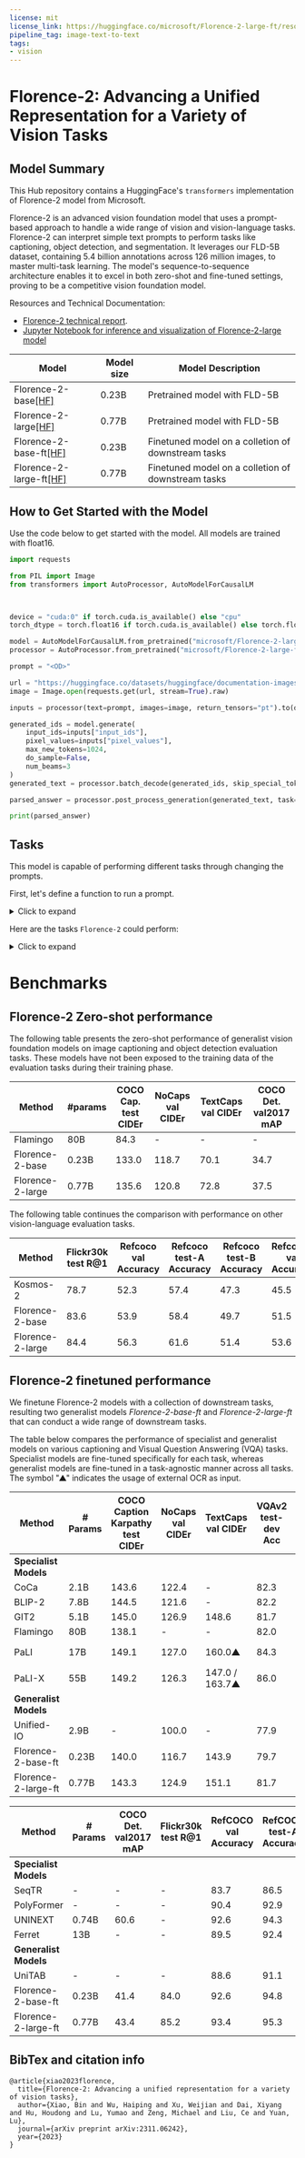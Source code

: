 ```yaml
---
license: mit
license_link: https://huggingface.co/microsoft/Florence-2-large-ft/resolve/main/LICENSE
pipeline_tag: image-text-to-text
tags:
- vision
---
```


# Florence-2: Advancing a Unified Representation for a Variety of Vision Tasks

## Model Summary

This Hub repository contains a HuggingFace's `transformers` implementation of Florence-2 model from Microsoft.

Florence-2 is an advanced vision foundation model that uses a prompt-based approach to handle a wide range of vision and vision-language tasks.  Florence-2 can interpret simple text prompts to perform tasks like captioning, object detection, and segmentation. It leverages our FLD-5B dataset, containing 5.4 billion annotations across 126 million images, to master multi-task learning. The model's sequence-to-sequence architecture enables it to excel in both zero-shot and fine-tuned settings, proving to be a competitive vision foundation model. 

Resources and Technical Documentation:
+ [Florence-2 technical report](https://arxiv.org/abs/2311.06242). 
+ [Jupyter Notebook for inference and visualization of Florence-2-large model](https://huggingface.co/microsoft/Florence-2-large/blob/main/sample_inference.ipynb)

| Model   | Model size | Model Description | 
| ------- | ------------- |   ------------- |  
| Florence-2-base[[HF]](https://huggingface.co/microsoft/Florence-2-base) | 0.23B  | Pretrained model with FLD-5B  
| Florence-2-large[[HF]](https://huggingface.co/microsoft/Florence-2-large) | 0.77B  | Pretrained model with FLD-5B  
| Florence-2-base-ft[[HF]](https://huggingface.co/microsoft/Florence-2-base-ft) | 0.23B  | Finetuned model on a colletion of downstream tasks
| Florence-2-large-ft[[HF]](https://huggingface.co/microsoft/Florence-2-large-ft) | 0.77B  | Finetuned model on a colletion of downstream tasks
 
## How to Get Started with the Model

Use the code below to get started with the model. All models are trained with float16. 

```python
import requests

from PIL import Image
from transformers import AutoProcessor, AutoModelForCausalLM 



device = "cuda:0" if torch.cuda.is_available() else "cpu"
torch_dtype = torch.float16 if torch.cuda.is_available() else torch.float32

model = AutoModelForCausalLM.from_pretrained("microsoft/Florence-2-large-ft", torch_dtype=torch_dtype, trust_remote_code=True).to(device)
processor = AutoProcessor.from_pretrained("microsoft/Florence-2-large-ft", trust_remote_code=True)

prompt = "<OD>"

url = "https://huggingface.co/datasets/huggingface/documentation-images/resolve/main/transformers/tasks/car.jpg?download=true"
image = Image.open(requests.get(url, stream=True).raw)

inputs = processor(text=prompt, images=image, return_tensors="pt").to(device, torch_dtype)

generated_ids = model.generate(
    input_ids=inputs["input_ids"],
    pixel_values=inputs["pixel_values"],
    max_new_tokens=1024,
    do_sample=False,
    num_beams=3
)
generated_text = processor.batch_decode(generated_ids, skip_special_tokens=False)[0]

parsed_answer = processor.post_process_generation(generated_text, task="<OD>", image_size=(image.width, image.height))

print(parsed_answer)

```


## Tasks

This model is capable of performing different tasks through changing the prompts.

First, let's define a function to run a prompt.

<details>
<summary> Click to expand </summary>

```python
import requests

from PIL import Image
from transformers import AutoProcessor, AutoModelForCausalLM 


device = "cuda:0" if torch.cuda.is_available() else "cpu"
torch_dtype = torch.float16 if torch.cuda.is_available() else torch.float32

model = AutoModelForCausalLM.from_pretrained("microsoft/Florence-2-large-ft", torch_dtype=torch_dtype, trust_remote_code=True).to(device)
processor = AutoProcessor.from_pretrained("microsoft/Florence-2-large-ft", trust_remote_code=True)

url = "https://huggingface.co/datasets/huggingface/documentation-images/resolve/main/transformers/tasks/car.jpg?download=true"
image = Image.open(requests.get(url, stream=True).raw)

def run_example(task_prompt, text_input=None):
    if text_input is None:
        prompt = task_prompt
    else:
        prompt = task_prompt + text_input
    inputs = processor(text=prompt, images=image, return_tensors="pt").to(device, torch_dtype)
    generated_ids = model.generate(
      input_ids=inputs["input_ids"],
      pixel_values=inputs["pixel_values"],
      max_new_tokens=1024,
      num_beams=3
    )
    generated_text = processor.batch_decode(generated_ids, skip_special_tokens=False)[0]

    parsed_answer = processor.post_process_generation(generated_text, task=task_prompt, image_size=(image.width, image.height))

    print(parsed_answer)
```
</details>

Here are the tasks `Florence-2` could perform:

<details>
<summary> Click to expand </summary>



### Caption
```python
prompt = "<CAPTION>"
run_example(prompt)
```

### Detailed Caption
```python
prompt = "<DETAILED_CAPTION>"
run_example(prompt)
```

### More Detailed Caption
```python
prompt = "<MORE_DETAILED_CAPTION>"
run_example(prompt)
```

### Caption to Phrase Grounding 
caption to phrase grounding task requires additional text input, i.e. caption. 

Caption to phrase grounding results format: 
{'\<CAPTION_TO_PHRASE_GROUNDING>': {'bboxes': [[x1, y1, x2, y2], ...], 'labels': ['', '', ...]}}
```python
task_prompt = "<CAPTION_TO_PHRASE_GROUNDING>"
results = run_example(task_prompt, text_input="A green car parked in front of a yellow building.")
```

### Object Detection

OD results format: 
{'\<OD>': {'bboxes': [[x1, y1, x2, y2], ...], 
'labels': ['label1', 'label2', ...]} }

```python
prompt = "<OD>"
run_example(prompt)
```

### Dense Region Caption
Dense region caption results format: 
{'\<DENSE_REGION_CAPTION>' : {'bboxes': [[x1, y1, x2, y2], ...], 
'labels': ['label1', 'label2', ...]} }
```python
prompt = "<DENSE_REGION_CAPTION>"
run_example(prompt)
```

### Region proposal
Dense region caption results format: 
{'\<REGION_PROPOSAL>': {'bboxes': [[x1, y1, x2, y2], ...], 
'labels': ['', '', ...]}}
```python
prompt = "<REGION_PROPOSAL>"
run_example(prompt)
```


### OCR 

```python
prompt = "<OCR>"
run_example(prompt)
```

### OCR with Region
OCR with region output format:
{'\<OCR_WITH_REGION>': {'quad_boxes': [[x1, y1, x2, y2, x3, y3, x4, y4], ...], 'labels': ['text1', ...]}}
```python
prompt = "<OCR_WITH_REGION>"
run_example(prompt)
```

for More detailed examples, please refer to [notebook](https://huggingface.co/microsoft/Florence-2-large/blob/main/sample_inference.ipynb)
</details>

# Benchmarks

## Florence-2 Zero-shot performance
  
The following table presents the zero-shot performance of generalist vision foundation models on image captioning and object detection evaluation tasks. These models have not been exposed to the training data of the evaluation tasks during their training phase.  
  
| Method | #params | COCO Cap. test CIDEr | NoCaps val CIDEr | TextCaps val CIDEr | COCO Det. val2017 mAP |  
|--------|---------|----------------------|------------------|--------------------|-----------------------|
| Flamingo | 80B | 84.3 | - | - | - | 
| Florence-2-base| 0.23B | 133.0 | 118.7 | 70.1 | 34.7 | 
| Florence-2-large| 0.77B | 135.6 | 120.8 | 72.8 | 37.5 |

  
The following table continues the comparison with performance on other vision-language evaluation tasks.  
  
| Method | Flickr30k test R@1 | Refcoco val Accuracy | Refcoco test-A Accuracy | Refcoco test-B Accuracy | Refcoco+ val Accuracy | Refcoco+ test-A Accuracy | Refcoco+ test-B Accuracy | Refcocog val Accuracy | Refcocog test Accuracy | Refcoco RES val mIoU |  
|--------|----------------------|----------------------|-------------------------|-------------------------|-----------------------|--------------------------|--------------------------|-----------------------|------------------------|----------------------|  
| Kosmos-2 | 78.7 | 52.3 | 57.4 | 47.3 | 45.5 | 50.7 | 42.2 | 60.6 | 61.7 | - |  
| Florence-2-base | 83.6 | 53.9 | 58.4 | 49.7 | 51.5 | 56.4 | 47.9 | 66.3 | 65.1 | 34.6 |  
| Florence-2-large | 84.4 | 56.3 | 61.6 | 51.4 | 53.6 | 57.9 | 49.9 | 68.0 | 67.0 | 35.8 |  



## Florence-2 finetuned performance 

We finetune Florence-2 models with a collection of downstream tasks, resulting two generalist models *Florence-2-base-ft* and *Florence-2-large-ft* that can conduct a wide range of downstream tasks. 
  
The table below compares the performance of specialist and generalist models on various captioning and Visual Question Answering (VQA) tasks. Specialist models are fine-tuned specifically for each task, whereas generalist models are fine-tuned in a task-agnostic manner across all tasks. The symbol "▲" indicates the usage of external OCR as input.  
  
| Method         | # Params | COCO Caption Karpathy test CIDEr | NoCaps val CIDEr | TextCaps val CIDEr | VQAv2 test-dev Acc | TextVQA test-dev Acc | VizWiz VQA test-dev Acc |  
|----------------|----------|-----------------------------------|------------------|--------------------|--------------------|----------------------|-------------------------|  
| **Specialist Models**   |          |                                   |                  |                    |                    |                      |                         |  
| CoCa           | 2.1B     | 143.6                              | 122.4            | -                  | 82.3               | -                    | -                       |  
| BLIP-2         | 7.8B     | 144.5                              | 121.6            | -                  | 82.2               | -                    | -                       |  
| GIT2           | 5.1B     | 145.0                              | 126.9            | 148.6              | 81.7               | 67.3                 | 71.0                    |  
| Flamingo       | 80B      | 138.1                              | -                | -                  | 82.0               | 54.1                 | 65.7                    |  
| PaLI           | 17B      | 149.1                              | 127.0            | 160.0▲             | 84.3               | 58.8 / 73.1▲         | 71.6 / 74.4▲            |  
| PaLI-X         | 55B      | 149.2                              | 126.3            | 147.0 / 163.7▲     | 86.0               | 71.4 / 80.8▲         | 70.9 / 74.6▲            |  
| **Generalist Models**   |          |                                   |                  |                    |                    |                      |                         |  
| Unified-IO     | 2.9B     | -                                  | 100.0            | -                  | 77.9               | -                    | 57.4                    |  
| Florence-2-base-ft | 0.23B  | 140.0                              | 116.7            | 143.9              | 79.7               | 63.6                 | 63.6                    |  
| Florence-2-large-ft | 0.77B  | 143.3                              | 124.9            | 151.1              | 81.7               | 73.5                 | 72.6                    |  
  
  
| Method               | # Params | COCO Det. val2017 mAP | Flickr30k test R@1 | RefCOCO val Accuracy | RefCOCO test-A Accuracy | RefCOCO test-B Accuracy | RefCOCO+ val Accuracy | RefCOCO+ test-A Accuracy | RefCOCO+ test-B Accuracy | RefCOCOg val Accuracy | RefCOCOg test Accuracy | RefCOCO RES val mIoU |  
|----------------------|----------|-----------------------|--------------------|----------------------|-------------------------|-------------------------|------------------------|---------------------------|---------------------------|------------------------|-----------------------|------------------------|  
| **Specialist Models** |          |                       |                    |                      |                         |                         |                        |                           |                           |                        |                       |                        |  
| SeqTR                | -        | -                     | -                  | 83.7                 | 86.5                    | 81.2                    | 71.5                   | 76.3                      | 64.9                      | 74.9                   | 74.2                  | -                      |  
| PolyFormer           | -        | -                     | -                  | 90.4                 | 92.9                    | 87.2                    | 85.0                   | 89.8                      | 78.0                      | 85.8                   | 85.9                  | 76.9                   |  
| UNINEXT              | 0.74B    | 60.6                  | -                  | 92.6                 | 94.3                    | 91.5                    | 85.2                   | 89.6                      | 79.8                      | 88.7                   | 89.4                  | -                      |  
| Ferret               | 13B      | -                     | -                  | 89.5                 | 92.4                    | 84.4                    | 82.8                   | 88.1                      | 75.2                      | 85.8                   | 86.3                  | -                      |  
| **Generalist Models** |          |                       |                    |                      |                         |                         |                        |                           |                           |                        |                       |                        |  
| UniTAB               | -        | -                     | -                  | 88.6                 | 91.1                    | 83.8                    | 81.0                   | 85.4                      | 71.6                      | 84.6                   | 84.7                  | -                      |  
| Florence-2-base-ft | 0.23B    | 41.4                  | 84.0                | 92.6                 | 94.8                    | 91.5                   | 86.8                   | 91.7                      | 82.2                      | 89.8                   | 82.2                  | 78.0                  |  
| Florence-2-large-ft| 0.77B    | 43.4                  | 85.2               | 93.4                 | 95.3                    | 92.0                    | 88.3                   | 92.9                      | 83.6                      | 91.2                   | 91.7                  | 80.5                   |  
  

## BibTex and citation info

```
@article{xiao2023florence,
  title={Florence-2: Advancing a unified representation for a variety of vision tasks},
  author={Xiao, Bin and Wu, Haiping and Xu, Weijian and Dai, Xiyang and Hu, Houdong and Lu, Yumao and Zeng, Michael and Liu, Ce and Yuan, Lu},
  journal={arXiv preprint arXiv:2311.06242},
  year={2023}
}
```